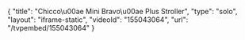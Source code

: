 {
    "title": "Chicco\u00ae Mini Bravo\u00ae Plus Stroller",
    "type": "solo",
    "layout": "iframe-static",
    "videoId": "155043064",
    "url": "\/tvpembed\/155043064"
}
